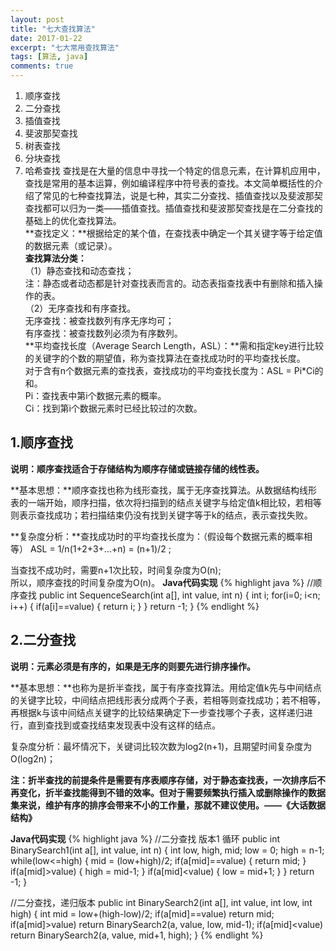 ```yaml
---
layout: post
title: "七大查找算法"
date: 2017-01-22
excerpt: "七大常用查找算法"
tags: [算法, java]
comments: true
---
```

1. 顺序查找
2. 二分查找
3. 插值查找
4. 斐波那契查找
5. 树表查找
6. 分块查找
7. 哈希查找
查找是在大量的信息中寻找一个特定的信息元素，在计算机应用中，查找是常用的基本运算，例如编译程序中符号表的查找。本文简单概括性的介绍了常见的七种查找算法，说是七种，其实二分查找、插值查找以及斐波那契查找都可以归为一类——插值查找。插值查找和斐波那契查找是在二分查找的基础上的优化查找算法。  
**查找定义：**根据给定的某个值，在查找表中确定一个其关键字等于给定值的数据元素（或记录）。  
**查找算法分类：**  
（1）静态查找和动态查找；  
	注：静态或者动态都是针对查找表而言的。动态表指查找表中有删除和插入操作的表。  
（2）无序查找和有序查找。  
	无序查找：被查找数列有序无序均可；  
	有序查找：被查找数列必须为有序数列。  
**平均查找长度（Average Search Length，ASL）：**需和指定key进行比较的关键字的个数的期望值，称为查找算法在查找成功时的平均查找长度。  
对于含有n个数据元素的查找表，查找成功的平均查找长度为：ASL = Pi*Ci的和。  
Pi：查找表中第i个数据元素的概率。  
Ci：找到第i个数据元素时已经比较过的次数。  
## 1.顺序查找 ##
**说明：顺序查找适合于存储结构为顺序存储或链接存储的线性表。**

**基本思想：**顺序查找也称为线形查找，属于无序查找算法。从数据结构线形表的一端开始，顺序扫描，依次将扫描到的结点关键字与给定值k相比较，若相等则表示查找成功；若扫描结束仍没有找到关键字等于k的结点，表示查找失败。  

**复杂度分析：**查找成功时的平均查找长度为：（假设每个数据元素的概率相等） ASL = 1/n(1+2+3+…+n) = (n+1)/2 ;  

当查找不成功时，需要n+1次比较，时间复杂度为O(n);  
所以，顺序查找的时间复杂度为O(n)。
**Java代码实现**
{% highlight java %}
//顺序查找
public int SequenceSearch(int a[], int value, int n) {
    int i;
    for(i=0; i<n; i++) {
        if(a[i]==value) {
            return i;
		}
	}
    return -1;
}
{% endlight %}
## 2.二分查找 ##
**说明：元素必须是有序的，如果是无序的则要先进行排序操作。**

**基本思想：**也称为是折半查找，属于有序查找算法。用给定值k先与中间结点的关键字比较，中间结点把线形表分成两个子表，若相等则查找成功；若不相等，再根据k与该中间结点关键字的比较结果确定下一步查找哪个子表，这样递归进行，直到查找到或查找结束发现表中没有这样的结点。

复杂度分析：最坏情况下，关键词比较次数为log2(n+1)，且期望时间复杂度为O(log2n)；

**注：折半查找的前提条件是需要有序表顺序存储，对于静态查找表，一次排序后不再变化，折半查找能得到不错的效率。但对于需要频繁执行插入或删除操作的数据集来说，维护有序的排序会带来不小的工作量，那就不建议使用。——《大话数据结构》**

**Java代码实现**
{% highlight java %}
//二分查找 版本1 循环
public int BinarySearch1(int a[], int value, int n) {
    int low, high, mid;
    low = 0;
    high = n-1;
    while(low<=high) {
        mid = (low+high)/2;
        if(a[mid]==value) {
            return mid;
		}
        if(a[mid]>value) {
            high = mid-1;
		}
        if(a[mid]<value) {
            low = mid+1;
		}
    }
    return -1;
}

//二分查找，递归版本
public int BinarySearch2(int a[], int value, int low, int high)
{
    int mid = low+(high-low)/2;
    if(a[mid]==value)
        return mid;
    if(a[mid]>value)
        return BinarySearch2(a, value, low, mid-1);
    if(a[mid]<value)
        return BinarySearch2(a, value, mid+1, high);
}
{% endlight %}
